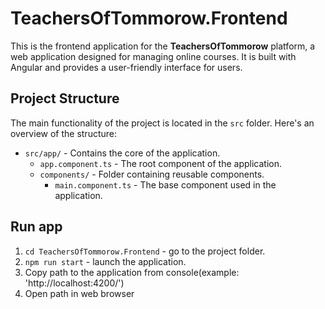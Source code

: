 # TeachersOfTommorow.Frontend

This is the frontend application for the **TeachersOfTommorow** platform, a web application designed for managing online courses. It is built with Angular and provides a user-friendly interface for users.

## Project Structure

The main functionality of the project is located in the `src` folder. Here's an overview of the structure:

- `src/app/` - Contains the core of the application.
  - `app.component.ts` - The root component of the application.
  - `components/` - Folder containing reusable components.
    - `main.component.ts` - The base component used in the application.

## Run app

1. `cd TeachersOfTommorow.Frontend` - go to the project folder.
2. `npm run start` - launch the application. 
3. Copy path to the application from console(example: 'http://localhost:4200/')
4. Open path in web browser
